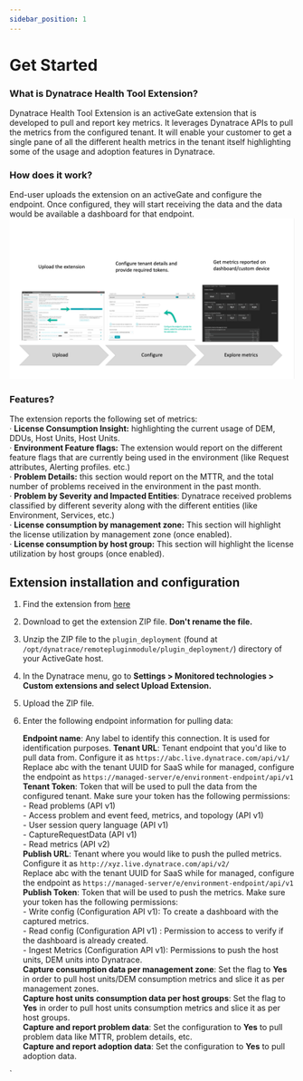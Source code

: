 ```yaml
---
sidebar_position: 1
---
```


# Get Started

### What is Dynatrace Health Tool Extension?

Dynatrace Health Tool Extension is an activeGate extension that is developed to pull and report key metrics. It leverages Dynatrace APIs to pull the metrics from the configured tenant. It will enable your customer to get a single pane of all the different health metrics in the tenant itself highlighting some of the usage and adoption features in Dynatrace.

### How does it work?

End-user uploads the extension on an activeGate and configure the endpoint. Once configured, they will start receiving the data and the data would be available a dashboard for that endpoint.  
![extension-workflow](Health-extension.png)

### Features?

The extension reports the following set of metrics:  
· **License Consumption Insight:** highlighting the current usage of DEM, DDUs, Host Units, Host Units.  
· **Environment Feature flags:** The extension would report on the different feature flags that are currently being used in the environment (like Request attributes, Alerting
profiles. etc.)  
· **Problem Details:** this section would report on the MTTR, and the total number of problems received in the environment in the past month.  
· **Problem by Severity and Impacted Entities**: Dynatrace received problems classified by different severity along with the different entities (like Environment, Services, etc.)  
· **License consumption by management zone:** This section will highlight the license utilization by management zone (once enabled).  
· **License consumption by host group:** This section will highlight the license utilization by host groups (once enabled).  

## Extension installation and configuration  
1. Find the extension from [here](https://github.com/Dynatrace/Dynatrace-health-extension/custom.remote.python.dt_health_report.zip)  
2. Download to get the extension ZIP file. **Don't rename the file.**  
3. Unzip the ZIP file to the `plugin_deployment` (found at `/opt/dynatrace/remotepluginmodule/plugin_deployment/`) directory of your ActiveGate host.  
4. In the Dynatrace menu, go to **Settings > Monitored technologies > Custom extensions and select Upload Extension.**  
5. Upload the ZIP file.
6. Enter the following endpoint information for pulling data:  

   **Endpoint name**: Any label to identify this connection. It is used for identification purposes.
   **Tenant URL**:    Tenant endpoint that you'd like to pull data from. Configure it as `https://abc.live.dynatrace.com/api/v1/`  
                      Replace abc with the tenant UUID for SaaS while for managed, configure the endpoint as `https://managed-server/e/environment-endpoint/api/v1`  
   **Tenant Token**: Token that will be used to pull the data from the configured tenant. Make sure your token has the following permissions:  
                     - Read problems (API v1)  
                     - Access problem and event feed, metrics, and topology (API v1)   
                     - User session query language (API v1)  
                     - CaptureRequestData (API v1)  
                     - Read metrics (API v2)  
**Publish URL**:     Tenant where you would like to push the pulled metrics. Configure it as `http://xyz.live.dynatrace.com/api/v2/`  
                     Replace abc with the tenant UUID for SaaS while for managed, configure the endpoint as `https://managed-server/e/environment-endpoint/api/v1`  
**Publish Token**:   Token that will be used to push the metrics. Make sure your token has the following permissions:  
                     - Write config (Configuration API v1): To create a dashboard with the captured metrics.  
                     - Read config (Configuration API v1) : Permission to access to verify if the dashboard is already created.  
                    - Ingest Metrics (Configuration API v1): Permissions to push the host units, DEM units into Dynatrace.  
**Capture consumption data per management zone**:        Set the flag to **Yes** in order to pull host units/DEM consumption metrics and slice it as per management zones.  
**Capture host units consumption data per host groups**: Set the flag to **Yes** in order to pull host units consumption metrics and slice it as per host groups.  
**Capture and report problem data**:                     Set the configuration to **Yes** to pull problem data like MTTR, problem details, etc.  
**Capture and report adoption data**:                    Set the configuration to **Yes** to pull adoption data.  




`


